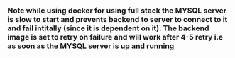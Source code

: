 ### Note while using docker for using full stack the MYSQL server is slow to start and prevents backend to server to connect to it and fail intitally (since it is dependent on it). The backend image is set to retry on failure and will work after 4-5 retry i.e as soon as the MYSQL server is up and running 
